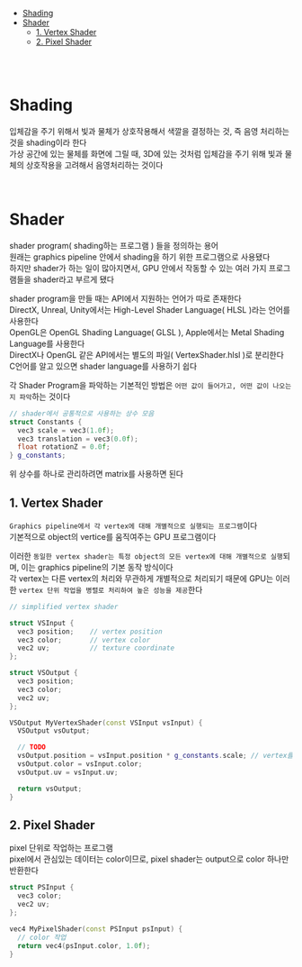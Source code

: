 - [Shading](#shading)
- [Shader](#shader)
  - [1. Vertex Shader](#1-vertex-shader)
  - [2. Pixel Shader](#2-pixel-shader)

<br><br>

# Shading
입체감을 주기 위해서 빛과 물체가 상호작용해서 색깔을 결정하는 것, 즉 음영 처리하는 것을 shading이라 한다   
가상 공간에 있는 물체를 화면에 그릴 때, 3D에 있는 것처럼 입체감을 주기 위해 빛과 물체의 상호작용을 고려해서 음영처리하는 것이다   

<br>

# Shader
shader program( shading하는 프로그램 ) 들을 정의하는 용어   
원래는 graphics pipeline 안에서 shading을 하기 위한 프로그램으로 사용됐다   
하지만 shader가 하는 일이 많아지면서, GPU 안에서 작동할 수 있는 여러 가지 프로그램들을 shader라고 부르게 됐다   

shader program을 만들 때는 API에서 지원하는 언어가 따로 존재한다   
DirectX, Unreal, Unity에서는 High-Level Shader Language( HLSL )라는 언어를 사용한다   
OpenGL은 OpenGL Shading Language( GLSL ), Apple에서는 Metal Shading Language를 사용한다   
DirectX나 OpenGL 같은 API에서는 별도의 파일( VertexShader.hlsl )로 분리한다   
C언어를 알고 있으면 shader language를 사용하기 쉽다   

각 Shader Program을 파악하는 기본적인 방법은 `어떤 값이 들어가고, 어떤 값이 나오는지 파악`하는 것이다   
```cpp
// shader에서 공통적으로 사용하는 상수 모음
struct Constants {
  vec3 scale = vec3(1.0f);
  vec3 translation = vec3(0.0f);
  float rotationZ = 0.0f;
} g_constants;
```
위 상수를 하나로 관리하려면 matrix를 사용하면 된다   

## 1. Vertex Shader
`Graphics pipeline에서 각 vertex에 대해 개별적으로 실행되는 프로그램`이다   
기본적으로 object의 vertice를 움직여주는 GPU 프로그램이다   

이러한 `동일한 vertex shader는 특정 object의 모든 vertex에 대해 개별적으로 실행`되며, 이는 graphics pipeline의 기본 동작 방식이다   
각 vertex는 다른 vertex의 처리와 무관하게 개별적으로 처리되기 때문에 GPU는 이러한 `vertex 단위 작업을 병렬로 처리하여 높은 성능을 제공`한다   
```cpp
// simplified vertex shader

struct VSInput {
  vec3 position;    // vertex position
  vec3 color;       // vertex color
  vec2 uv;          // texture coordinate
};

struct VSOutput {
  vec3 position;
  vec3 color;
  vec2 uv;
};

VSOutput MyVertexShader(const VSInput vsInput) {
  VSOutput vsOutput;

  // TODO
  vsOutput.position = vsInput.position * g_constants.scale; // vertex를 움직이는 다양한 방법을 적용 가능
  vsOutput.color = vsInput.color;
  vsOutput.uv = vsInput.uv;

  return vsOutput;
}
```

## 2. Pixel Shader
pixel 단위로 작업하는 프로그램   
pixel에서 관심있는 데이터는 color이므로, pixel shader는 output으로 color 하나만 반환한다   
```cpp
struct PSInput {
  vec3 color;
  vec2 uv;
};

vec4 MyPixelShader(const PSInput psInput) {
  // color 작업
  return vec4(psInput.color, 1.0f);
}
```